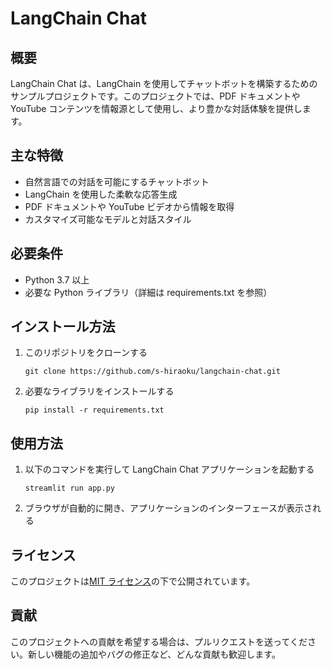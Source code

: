 # LangChain Chat

## 概要

LangChain Chat は、LangChain を使用してチャットボットを構築するためのサンプルプロジェクトです。このプロジェクトでは、PDF ドキュメントや YouTube コンテンツを情報源として使用し、より豊かな対話体験を提供します。

## 主な特徴

- 自然言語での対話を可能にするチャットボット
- LangChain を使用した柔軟な応答生成
- PDF ドキュメントや YouTube ビデオから情報を取得
- カスタマイズ可能なモデルと対話スタイル

## 必要条件

- Python 3.7 以上
- 必要な Python ライブラリ（詳細は requirements.txt を参照）

## インストール方法

1. このリポジトリをクローンする
   ```
   git clone https://github.com/s-hiraoku/langchain-chat.git
   ```
2. 必要なライブラリをインストールする
   ```
   pip install -r requirements.txt
   ```

## 使用方法

1. 以下のコマンドを実行して LangChain Chat アプリケーションを起動する
   ```
   streamlit run app.py
   ```
2. ブラウザが自動的に開き、アプリケーションのインターフェースが表示される

## ライセンス

このプロジェクトは[MIT ライセンス](LICENSE)の下で公開されています。

## 貢献

このプロジェクトへの貢献を希望する場合は、プルリクエストを送ってください。新しい機能の追加やバグの修正など、どんな貢献も歓迎します。
